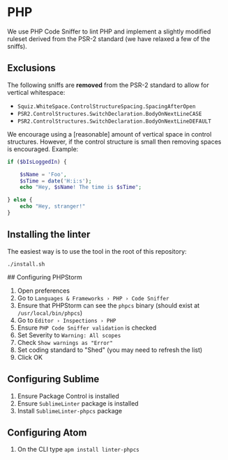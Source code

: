 # PHP

We use PHP Code Sniffer to lint PHP and implement a slightly modified ruleset derived from the PSR-2 standard (we have relaxed a few of the sniffs).


## Exclusions

The following sniffs are **removed** from the PSR-2 standard to allow for vertical whitespace:

- `Squiz.WhiteSpace.ControlStructureSpacing.SpacingAfterOpen`
- `PSR2.ControlStructures.SwitchDeclaration.BodyOnNextLineCASE`
- `PSR2.ControlStructures.SwitchDeclaration.BodyOnNextLineDEFAULT`

We encourage using a [reasonable] amount of vertical space in control structures. However, if the control structure is small then removing spaces is encouraged. Example:

```php
if ($bIsLoggedIn) {

    $sName = 'Foo',
    $sTime = date('H:i:s');
    echo "Hey, $sName! The time is $sTime";

} else {
    echo "Hey, stranger!"
}
```


## Installing the linter

The easiest way is to use the tool in the root of this repository:

```
./install.sh
```


## Configuring PHPStorm

1. Open preferences
2. Go to `Languages & Frameworks › PHP › Code Sniffer`
3. Ensure that PHPStorm can see the `phpcs` binary (should exist at `/usr/local/bin/phpcs`)
4. Go to `Editor › Inspections › PHP`
5. Ensure `PHP Code Sniffer validation` is checked
6. Set Severity to `Warning: All scopes`
7. Check `Show warnings as "Error"`
8. Set coding standard to "Shed" (you may need to refresh the list)
9. Click OK

## Configuring Sublime

1. Ensure Package Control is installed
2. Ensure `SublimeLinter` package is installed
3. Install `SublimeLinter-phpcs` package

## Configuring Atom

1. On the CLI type `apm install linter-phpcs`
